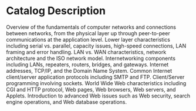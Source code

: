 # Catalog Description  
Overview of the fundamentals of computer networks and connections between networks, from the physical layer up through peer-to-peer communications at the application level. Lower layer characteristics including serial vs. parallel, capacity issues, high-speed connections, LAN framing and error handling. LAN vs. WAN characteristics, network architecture and the ISO network model. Internetworking components including LANs, repeaters, routers, bridges, and gateways. Internet addresses, TCP/IP, and the Domain Name System. Common Internet client/server application protocols including SMTP and FTP. Client/Server programming involving sockets. World Wide Web characteristics including CGI and HTTP protocol, Web pages, Web browsers, Web servers, and Applets. Introduction to advanced Web issues such as Web security, search engine operations, and Web database operations.

